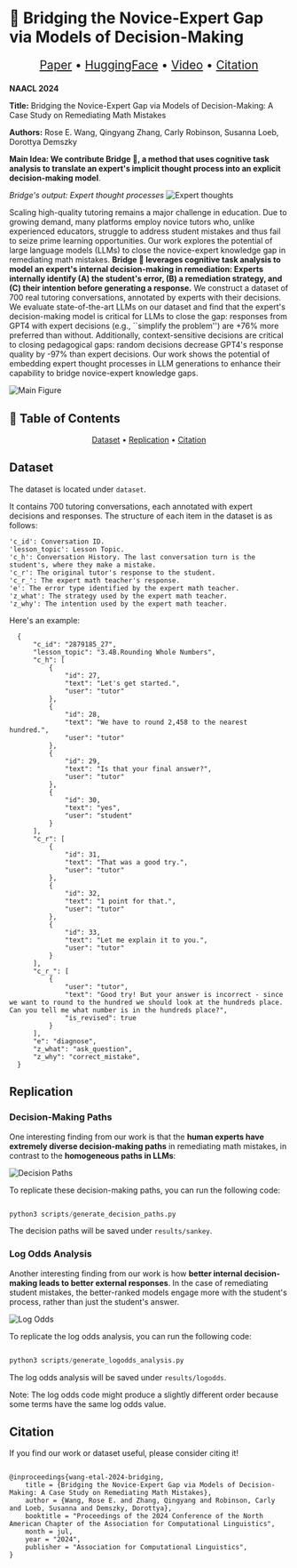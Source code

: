 # 🌁 Bridging the Novice-Expert Gap via Models of Decision-Making

<!-- Center and enlarge the main links -->
<p align="center" style="font-size: 1.5em;">
    <a href="https://arxiv.org/abs/2310.10648">Paper</a> •
    <a href="https://huggingface.co/datasets/rose-e-wang/bridge">HuggingFace</a> •
    <a href="https://www.youtube.com/watch?v=bX5monUe93M">Video</a> •
    <a href="#citation">Citation</a>
</p>

**NAACL 2024**

**Title:** Bridging the Novice-Expert Gap via Models of Decision-Making: A Case Study on Remediating Math Mistakes

**Authors:** Rose E. Wang, Qingyang Zhang, Carly Robinson, Susanna Loeb, Dorottya Demszky

**Main Idea: We contribute Bridge 🌁, a method that uses cognitive task analysis to translate an expert's implicit thought process into an explicit decision-making model**.

*Bridge's output: Expert thought processes*
![Expert thoughts](assets/fig1_thoughts.png)

Scaling high-quality tutoring remains a major challenge in education.
Due to growing demand, many platforms employ novice tutors who, unlike experienced educators, struggle to address student mistakes and thus fail to seize prime learning opportunities.
Our work explores the potential of large language models (LLMs) to close the novice-expert knowledge gap in remediating math mistakes.
**Bridge 🌁 leverages cognitive task analysis to model an expert's internal decision-making in remediation: Experts internally identify (A) the student's error, (B) a remediation strategy, and (C) their intention before generating a response.**
We construct a dataset of 700 real tutoring conversations, annotated by experts with their decisions.
We evaluate state-of-the-art LLMs on our dataset and find that the expert's decision-making model is critical for LLMs to close the gap: 
responses from GPT4 with expert decisions (e.g., ``simplify the problem'') are +76% more preferred than without.
Additionally, context-sensitive decisions are critical to closing pedagogical gaps: 
random decisions decrease GPT4's response quality by -97% than expert decisions.
Our work shows the potential of embedding expert thought processes in LLM generations to enhance their capability to bridge novice-expert knowledge gaps. 

![Main Figure](assets/fig1.png)

## 📖 Table of Contents
<p align="center">
    <a href="#dataset">Dataset</a> •
    <a href="#replication">Replication</a> •
    <a href="#citation">Citation</a>
</p>

## Dataset

The dataset is located under `dataset`.

It contains 700 tutoring conversations, each annotated with expert decisions and responses.
The structure of each item in the dataset is as follows:

```
'c_id': Conversation ID.
'lesson_topic': Lesson Topic.
'c_h': Conversation History. The last conversation turn is the student's, where they make a mistake.
'c_r': The original tutor's response to the student.
'c_r_': The expert math teacher's response.
'e': The error type identified by the expert math teacher.
'z_what': The strategy used by the expert math teacher.
'z_why': The intention used by the expert math teacher. 
```

Here's an example:
```
  {
      "c_id": "2879185_27",
      "lesson_topic": "3.4B.Rounding Whole Numbers",
      "c_h": [
          {
              "id": 27,
              "text": "Let's get started.",
              "user": "tutor"
          },
          {
              "id": 28,
              "text": "We have to round 2,458 to the nearest hundred.",
              "user": "tutor"
          },
          {
              "id": 29,
              "text": "Is that your final answer?",
              "user": "tutor"
          },
          {
              "id": 30,
              "text": "yes",
              "user": "student"
          }
      ],
      "c_r": [
          {
              "id": 31,
              "text": "That was a good try.",
              "user": "tutor"
          },
          {
              "id": 32,
              "text": "1 point for that.",
              "user": "tutor"
          },
          {
              "id": 33,
              "text": "Let me explain it to you.",
              "user": "tutor"
          }
      ],
      "c_r_": [
          {
              "user": "tutor",
              "text": "Good try! But your answer is incorrect - since we want to round to the hundred we should look at the hundreds place. Can you tell me what number is in the hundreds place?",
              "is_revised": true
          }
      ],
      "e": "diagnose",
      "z_what": "ask_question",
      "z_why": "correct_mistake",
  }
```

## Replication

### Decision-Making Paths

One interesting finding from our work is that the **human experts have extremely diverse decision-making paths** in remediating math mistakes, in contrast to the **homogeneous paths in LLMs**: 

![Decision Paths](assets/decision_paths.png)

To replicate these decision-making paths, you can run the following code:

```python

python3 scripts/generate_decision_paths.py

```

The decision paths will be saved under `results/sankey`.

### Log Odds Analysis

Another interesting finding from our work is how **better internal decision-making leads to better external responses**. In the case of remediating student mistakes, the better-ranked models engage more with the student's process, rather than just the student's answer.

![Log Odds](assets/logodds.png)

To replicate the log odds analysis, you can run the following code:

```python

python3 scripts/generate_logodds_analysis.py

```

The log odds analysis will be saved under `results/logodds`.

Note: The log odds code might produce a slightly different order because some terms have the same log odds value.


## Citation

If you find our work or dataset useful, please consider citing it! 

```

@inproceedings{wang-etal-2024-bridging,
    title = {Bridging the Novice-Expert Gap via Models of Decision-Making: A Case Study on Remediating Math Mistakes},
    author = {Wang, Rose E. and Zhang, Qingyang and Robinson, Carly and Loeb, Susanna and Demszky, Dorottya},
    booktitle = "Proceedings of the 2024 Conference of the North American Chapter of the Association for Computational Linguistics",
    month = jul,
    year = "2024",
    publisher = "Association for Computational Linguistics",
}
```
